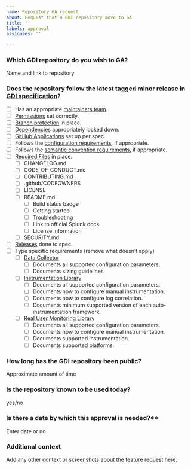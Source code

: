 ```yaml
---
name: Repository GA request
about: Request that a GDI repository move to GA
title: ''
labels: approval
assignees: ''

---
```


### Which GDI repository do you wish to GA?

Name and link to repository

### Does the repository follow the latest tagged minor release in [GDI specification](https://github.com/signalfx/gdi-specification/blob/v1.4.0/specification/repository.md)?

- [ ] Has an appropriate [maintainers team](https://github.com/signalfx/gdi-specification/blob/v1.4.0/specification/repository.md#teams).
- [ ] [Permissions](https://github.com/signalfx/gdi-specification/blob/v1.4.0/specification/repository.md#permissions)
      set correctly.
- [ ] [Branch protection](https://github.com/signalfx/gdi-specification/blob/v1.4.0/specification/repository.md#branch-protection)
      in place.
- [ ] [Dependencies](https://github.com/signalfx/gdi-specification/blob/v1.4.0/specification/repository.md#dependencies)
      appropriately locked down.
- [ ] [GitHub Applications](https://github.com/signalfx/gdi-specification/blob/v1.4.0/specification/repository.md#github-applications)
      set up per spec.
- [ ] Follows the [configuration requirements](https://github.com/signalfx/gdi-specification/blob/v1.4.0/specification/configuration.md),
      if appropriate.
- [ ] Follows the [semantic convention requirements](https://github.com/signalfx/gdi-specification/blob/v1.4.0/specification/semantic_conventions.md),
      if appropriate.
- [ ] [Required Files](https://github.com/signalfx/gdi-specification/blob/v1.4.0/specification/repository.md#required-files)
      in place.
  - [ ] CHANGELOG.md
  - [ ] CODE_OF_CONDUCT.md
  - [ ] CONTRIBUTING.md
  - [ ] .github/CODEOWNERS
  - [ ] LICENSE
  - [ ] README.md
    - [ ] Build status badge
    - [ ] Getting started
    - [ ] Troubleshooting
    - [ ] Link to official Splunk docs
    - [ ] License information
  - [ ] SECURITY.md
- [ ] [Releases](https://github.com/signalfx/gdi-specification/blob/v1.4.0/specification/repository.md#github-releases)
      done to spec.
- [ ] Type specific requirements (remove what doesn't apply)
  - [ ] [Data Collector](https://github.com/signalfx/gdi-specification/blob/v1.4.0/specification/repository.md#data-collector)
    - [ ] Documents all supported configuration parameters.
    - [ ] Documents sizing guidelines
  - [ ] [Instrumentation Library](https://github.com/signalfx/gdi-specification/blob/v1.4.0/specification/repository.md#instrumentation-libraries)
    - [ ] Documents all supported configuration parameters.
    - [ ] Documents how to configure manual instrumentation.
    - [ ] Documents how to configure log correlation.
    - [ ] Documents minimum supported version of each auto-instrumentation framework.
  - [ ] [Real User Monitoring Library](https://github.com/signalfx/gdi-specification/blob/v1.4.0/specification/repository.md#real-user-monitoring-libraries)
    - [ ] Documents all supported configuration parameters.
    - [ ] Documents how to configure manual instrumentation.
    - [ ] Documents supported instrumentation.
    - [ ] Documents supported platforms.

### How long has the GDI repository been public?

Approximate amount of time

### Is the repository known to be used today?

yes/no

### Is there a date by which this approval is needed?**

Enter date or no

### Additional context

Add any other context or screenshots about the feature request here.
